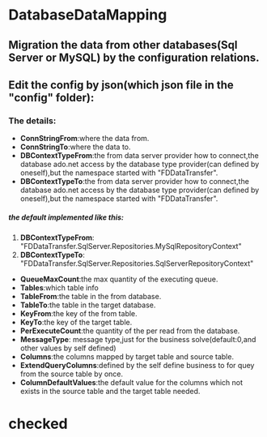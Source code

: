 # DatabaseDataMapping
Migration the data from other databases(Sql Server or MySQL) by the configuration relations.
---
Edit the config by json(which json file in the "config" folder):
---------------------------------------------------------------
### The details:
* **ConnStringFrom**:where the data from.
* **ConnStringTo**:where the data to.
* **DBContextTypeFrom**:the from data server provider how to connect,the database ado.net access by the database type provider(can defined by oneself),but the namespace started with "FDDataTransfer".
* **DBContextTypeTo**:the from data server provider how to connect,the database ado.net access by the database type provider(can defined by oneself),but the namespace started with "FDDataTransfer".
##### the default implemented like this:
 1. **DBContextTypeFrom**: "FDDataTransfer.SqlServer.Repositories.MySqlRepositoryContext"
 2. **DBContextTypeTo**: "FDDataTransfer.SqlServer.Repositories.SqlServerRepositoryContext"

* **QueueMaxCount**:the max quantity of the executing queue.
* **Tables**:which table info
* **TableFrom**:the table in the from database.
* **TableTo**:the table in the target database.
* **KeyFrom**:the key of the from table.
* **KeyTo**:the key of the target table.
* **PerExecuteCount**:the quantity of the per read from the database.
* **MessageType**: message type,just for the business solve(default:0,and other values by self defined)
* **Columns**:the columns mapped by target table and source table.
* **ExtendQueryColumns**:defined by the self define business to for quey from the source table by once.
* **ColumnDefaultValues**:the default value for the columns which not exists in the source table and the target table needed.

# checked